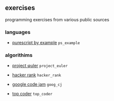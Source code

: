 ## exercises

programming exercises from various public sources

### languages

* [purescript by example](http://leanpub.com/purescript) `ps_example`

### algorithims

* [project φuler](http://projecteuler.net/) `project_euler`

* [hacker rank](http://www.hackerrank.com/) `hacker_rank`

* [google code jam](http://code.google.com/codejam/) `goog_cj`

* [top coder](http://www.topcoder.com/) `top_coder`
